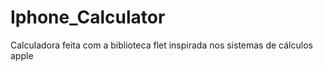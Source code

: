 # Iphone_Calculator
Calculadora feita com a biblioteca flet inspirada nos sistemas de cálculos apple 
